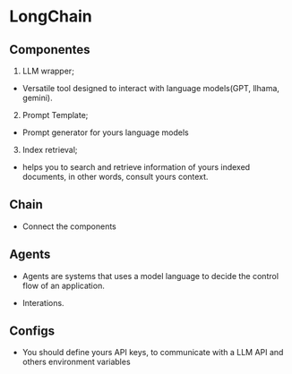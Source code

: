# LongChain

## Componentes

1. LLM wrapper;

- Versatile tool designed to interact with language models(GPT, llhama, gemini).

2. Prompt Template;

- Prompt generator for
yours language models

3. Index retrieval;

- helps you to search and retrieve information of yours indexed documents, in other words, consult yours context.

## Chain

- Connect the components

## Agents

- Agents are systems that uses a model language to decide the control flow of an application.

- Interations.

## Configs

- You should define yours API keys, to communicate with a LLM API and others environment variables

